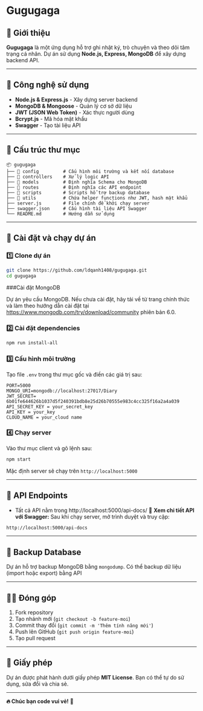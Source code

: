 # Gugugaga

## 📌 Giới thiệu
**Gugugaga** là một ứng dụng hỗ trợ ghi nhật ký, trò chuyện và theo dõi tâm trạng cá nhân. Dự án sử dụng **Node.js, Express, MongoDB** để xây dựng backend API.

---

## 🚀 Công nghệ sử dụng
- **Node.js & Express.js** - Xây dựng server backend
- **MongoDB & Mongoose** - Quản lý cơ sở dữ liệu
- **JWT (JSON Web Token)** - Xác thực người dùng
- **Bcrypt.js** - Mã hóa mật khẩu
- **Swagger** - Tạo tài liệu API

---

## 📂 Cấu trúc thư mục
```
📦 gugugaga
├── 📁 config         # Cấu hình môi trường và kết nối database
├── 📁 controllers    # Xử lý logic API
├── 📁 models         # Định nghĩa Schema cho MongoDB
├── 📁 routes         # Định nghĩa các API endpoint
├── 📁 scripts        # Scripts hỗ trợ backup database
├── 📁 utils          # Chứa helper functions như JWT, hash mật khẩu
├── server.js        # File chính để khởi chạy server
├── swagger.json     # Cấu hình tài liệu API Swagger
└── README.md        # Hướng dẫn sử dụng
```

---

## 🔧 Cài đặt và chạy dự án
### 1️⃣ **Clone dự án**
```sh
git clone https://github.com/ldqanh1408/gugugaga.git
cd gugugaga
```
###Cài đặt MongoDB

Dự án yêu cầu MongoDB. Nếu chưa cài đặt, hãy tải về từ trang chính thức và làm theo hướng dẫn cài đặt tại https://www.mongodb.com/try/download/community
phiên bản 6.0.


### 2️⃣ **Cài đặt dependencies**
```sh
npm run install-all
```

### 3️⃣ **Cấu hình môi trường**
Tạo file `.env` trong thư mục gốc và điền các giá trị sau:
```env
PORT=5000
MONGO_URI=mongodb://localhost:27017/Diary
JWT_SECRET= 6b01fe644626b1037d5f240391bdb8e25d26b70555e983c4cc325f16a2a4a039
API_SECRET_KEY = your_secret_key
API_KEY = your_key
CLOUD_NAME = your_cloud name
```

### 4️⃣ **Chạy server**
Vào thư mục client và gõ lệnh sau:
```sh
npm start
```
Mặc định server sẽ chạy trên `http://localhost:5000`

---

## 📌 API Endpoints
- Tất cả API nằm trong http://localhost:5000/api-docs/
📌 **Xem chi tiết API với Swagger:**
Sau khi chạy server, mở trình duyệt và truy cập:
```sh
http://localhost:5000/api-docs
```

---

## 🔄 Backup Database
Dự án hỗ trợ backup MongoDB bằng `mongodump`. 
Có thể backup dữ liệu (import hoặc export) bằng API

---

## 👨‍💻 Đóng góp
1. Fork repository
2. Tạo nhánh mới (`git checkout -b feature-moi`)
3. Commit thay đổi (`git commit -m 'Thêm tính năng mới'`)
4. Push lên GitHub (`git push origin feature-moi`)
5. Tạo pull request

---

## 📜 Giấy phép
Dự án được phát hành dưới giấy phép **MIT License**. Bạn có thể tự do sử dụng, sửa đổi và chia sẻ.

---

**🔥 Chúc bạn code vui vẻ!** 🚀

